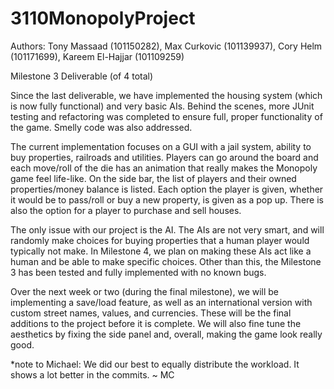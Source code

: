 # 3110MonopolyProject

Authors: Tony Massaad (101150282), Max Curkovic (101139937), Cory Helm (101171699), Kareem El-Hajjar (101109259)

Milestone 3 Deliverable (of 4 total)

Since the last deliverable, we have implemented the housing system (which is now fully functional) and very basic AIs. Behind the scenes, more JUnit testing and refactoring was completed to ensure full, proper functionality of the game. Smelly code was also addressed.

The current implementation focuses on a GUI with a jail system, ability to buy properties, railroads and utilities. Players can go around the board and each move/roll of the die has an animation that really makes the Monopoly game feel life-like. On the side bar, the list of players and their owned properties/money balance is listed. Each option the player is given, whether it would be to pass/roll or buy a new property, is given as a pop up. There is also the option for a player to purchase and sell houses.

The only issue with our project is the AI. The AIs are not very smart, and will randomly make choices for buying properties that a human player would typically not make. In Milestone 4, we plan on making these AIs act like a human and be able to make specific choices. Other than this, the Milestone 3 has been tested and fully implemented with no known bugs.

Over the next week or two (during the final milestone), we will be implementing a save/load feature, as well as an international version with custom street names, values, and currencies. These will be the final additions to the project before it is complete. We will also fine tune the aesthetics by fixing the side panel and, overall, making the game look really good.

*note to Michael: We did our best to equally distribute the workload. It shows a lot better in the commits. ~ MC
